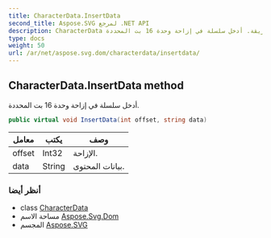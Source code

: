 ```yaml
---
title: CharacterData.InsertData
second_title: Aspose.SVG لمرجع .NET API
description: CharacterData طريقة. أدخل سلسلة في إزاحة وحدة 16 بت المحددة.
type: docs
weight: 50
url: /ar/net/aspose.svg.dom/characterdata/insertdata/
---
```

## CharacterData.InsertData method

أدخل سلسلة في إزاحة وحدة 16 بت المحددة.

```csharp
public virtual void InsertData(int offset, string data)
```

| معامل | يكتب | وصف |
| --- | --- | --- |
| offset | Int32 | الإزاحة. |
| data | String | بيانات المحتوى. |

### أنظر أيضا

* class [CharacterData](../)
* مساحة الاسم [Aspose.Svg.Dom](../../characterdata/)
* المجسم [Aspose.SVG](../../../)


